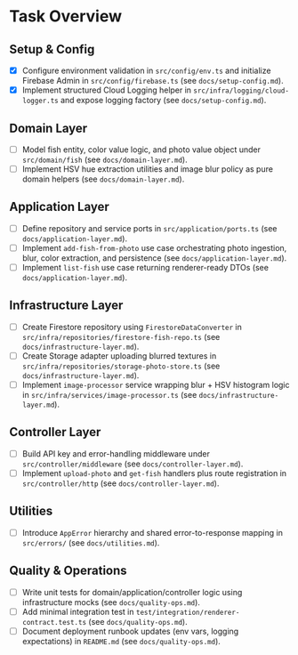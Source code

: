 # Task Overview

## Setup & Config
- [x] Configure environment validation in `src/config/env.ts` and initialize Firebase Admin in `src/config/firebase.ts` (see `docs/setup-config.md`).
- [x] Implement structured Cloud Logging helper in `src/infra/logging/cloud-logger.ts` and expose logging factory (see `docs/setup-config.md`).

## Domain Layer
- [ ] Model fish entity, color value logic, and photo value object under `src/domain/fish` (see `docs/domain-layer.md`).
- [ ] Implement HSV hue extraction utilities and image blur policy as pure domain helpers (see `docs/domain-layer.md`).

## Application Layer
- [ ] Define repository and service ports in `src/application/ports.ts` (see `docs/application-layer.md`).
- [ ] Implement `add-fish-from-photo` use case orchestrating photo ingestion, blur, color extraction, and persistence (see `docs/application-layer.md`).
- [ ] Implement `list-fish` use case returning renderer-ready DTOs (see `docs/application-layer.md`).

## Infrastructure Layer
- [ ] Create Firestore repository using `FirestoreDataConverter` in `src/infra/repositories/firestore-fish-repo.ts` (see `docs/infrastructure-layer.md`).
- [ ] Create Storage adapter uploading blurred textures in `src/infra/repositories/storage-photo-store.ts` (see `docs/infrastructure-layer.md`).
- [ ] Implement `image-processor` service wrapping blur + HSV histogram logic in `src/infra/services/image-processor.ts` (see `docs/infrastructure-layer.md`).

## Controller Layer
- [ ] Build API key and error-handling middleware under `src/controller/middleware` (see `docs/controller-layer.md`).
- [ ] Implement `upload-photo` and `get-fish` handlers plus route registration in `src/controller/http` (see `docs/controller-layer.md`).

## Utilities
- [ ] Introduce `AppError` hierarchy and shared error-to-response mapping in `src/errors/` (see `docs/utilities.md`).

## Quality & Operations
- [ ] Write unit tests for domain/application/controller logic using infrastructure mocks (see `docs/quality-ops.md`).
- [ ] Add minimal integration test in `test/integration/renderer-contract.test.ts` (see `docs/quality-ops.md`).
- [ ] Document deployment runbook updates (env vars, logging expectations) in `README.md` (see `docs/quality-ops.md`).
